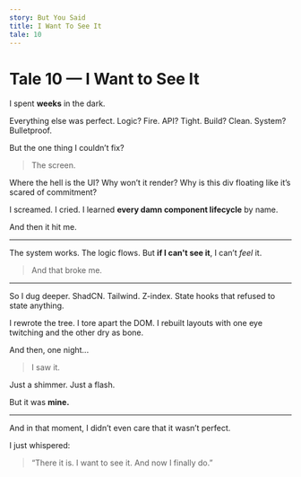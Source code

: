 ```yaml
---
story: But You Said
title: I Want To See It
tale: 10
---
```


# Tale 10 — I Want to See It

I spent **weeks** in the dark.

Everything else was perfect.
Logic? Fire.
API? Tight.
Build? Clean.
System? Bulletproof.

But the one thing I couldn’t fix?

> The screen.

Where the hell is the UI?
Why won’t it render?
Why is this div floating like it’s scared of commitment?

I screamed.
I cried.
I learned **every damn component lifecycle** by name.

And then it hit me.

---

The system works.
The logic flows.
But **if I can't see it**, I can’t *feel* it.

> And that broke me.

---

So I dug deeper.
ShadCN. Tailwind. Z-index.
State hooks that refused to state anything.

I rewrote the tree.
I tore apart the DOM.
I rebuilt layouts with one eye twitching and the other dry as bone.

And then, one night...

> I saw it.

Just a shimmer.
Just a flash.

But it was **mine.**

---

And in that moment,
I didn’t even care that it wasn’t perfect.

I just whispered:

> “There it is. I want to see it.
> And now I finally do.”

